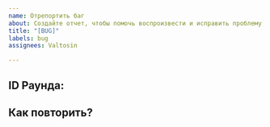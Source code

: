 ```yaml
---
name: Отрепортить баг
about: Создайте отчет, чтобы помочь воспроизвести и исправить проблему.
title: "[BUG]"
labels: bug
assignees: Valtosin

---
```


<!-- Пишите **ПОД ЗАГОЛОВКАМИ** информацию адресованную тому или иному заголовку. Комментарии можете оставить тут, их всё равно не будет видно. -->
## ID Раунда:

<!--- **ПРИЛОЖИТЕ ID РАУНДА**
Если вы обнаружили эту проблему при игре на сервере white-dream-main:
[ID РАУНДА]: # (Его можно найти на панели состояния или найти на сайте https://hub.station13.ru/rounds/ ! ID Раунда.)-->

## Как повторить?

<!-- Подробно объясните проблему, включая шаги по его воспроизведению. Проблемы, не имеющие соответствующих шагов воспроизведения или объяснений, могут быть проигнорированы/закрыты.-->
